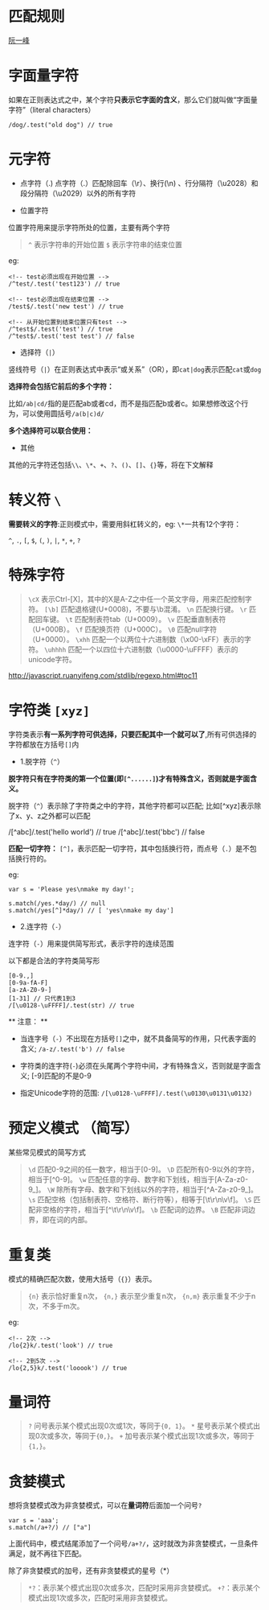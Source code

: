 匹配规则
=====

[阮一峰](http://javascript.ruanyifeng.com/stdlib/regexp.html#toc11)

# 字面量字符

如果在正则表达式之中，某个字符**只表示它字面的含义**，那么它们就叫做“字面量字符”（literal characters）

```
/dog/.test("old dog") // true
```

# 元字符

- 点字符（.)
点字符（.）匹配除回车（\r）、换行(\n) 、行分隔符（\u2028）和段分隔符（\u2029）以外的所有字符

- 位置字符

位置字符用来提示字符所处的位置，主要有两个字符

> `^` 表示字符串的开始位置
> `$` 表示字符串的结束位置

eg:

```
<!-- test必须出现在开始位置 -->
/^test/.test('test123') // true

<!-- test必须出现在结束位置 -->
/test$/.test('new test') // true

<!-- 从开始位置到结束位置只有test -->
/^test$/.test('test') // true
/^test$/.test('test test') // false

```

- 选择符（`|`）

竖线符号（`|`）在正则表达式中表示“或关系”（OR），即`cat|dog`表示匹配`cat`或`dog`

**选择符会包括它前后的多个字符：**

比如`/ab|cd/`指的是匹配ab或者cd，而不是指匹配b或者c。如果想修改这个行为，可以使用圆括号`/a(b|c)d/`

**多个选择符可以联合使用：**

- 其他

其他的元字符还包括`\\`、`\*`、`+`、`?`、`()`、`[]`、`{}`等，将在下文解释

# 转义符 `\`

**需要转义的字符**:正则模式中，需要用斜杠转义的，eg: `\*`一共有12个字符：

`^`, `.`, `[`, `$`, `(`, `)`, `|`, `*`, `+`, `?`

# 特殊字符

> `\cX` 表示Ctrl-[X]，其中的X是A-Z之中任一个英文字母，用来匹配控制字符。
> `[\b]` 匹配退格键(U+0008)，不要与\b混淆。
> `\n` 匹配换行键。
> `\r` 匹配回车键。
> `\t` 匹配制表符tab（U+0009）。
> `\v` 匹配垂直制表符（U+000B）。
> `\f` 匹配换页符（U+000C）。
> `\0` 匹配null字符（U+0000）。
> `\xhh` 匹配一个以两位十六进制数（\x00-\xFF）表示的字符。
> `\uhhhh` 匹配一个以四位十六进制数（\u0000-\uFFFF）表示的unicode字符。

http://javascript.ruanyifeng.com/stdlib/regexp.html#toc11

# 字符类 `[xyz]`

字符类表示**有一系列字符可供选择，只要匹配其中一个就可以了**,所有可供选择的字符都放在方括号`[]`内

- 1.脱字符（`^`）

**脱字符只有在字符类的第一个位置(即`[^......]`)才有特殊含义，否则就是字面含义。**

脱字符（`^`）表示除了字符类之中的字符，其他字符都可以匹配; 比如[^xyz]表示除了x、y、z之外都可以匹配

/[^abc]/.test('hello world') // true
/[^abc]/.test('bbc') // false

**匹配一切字符：** `[^]`，表示匹配一切字符，其中包括换行符，而点号（`.`）是不包括换行符的。

eg: 

```
var s = 'Please yes\nmake my day!';

s.match(/yes.*day/) // null
s.match(/yes[^]*day/) // [ 'yes\nmake my day']
```

- 2.连字符（`-`）

连字符（`-`）用来提供简写形式，表示字符的连续范围

以下都是合法的字符类简写形

```
[0-9.,]
[0-9a-fA-F]
[a-zA-Z0-9-]
[1-31] // 只代表1到3
/[\u0128-\uFFFF]/.test(str) // true
```

** 注意： **

- 当连字号（`-`）不出现在方括号`[]`之中，就不具备简写的作用，只代表字面的含义; `/a-z/.test('b') // false`

- 字符类的连字符(`-`)必须在头尾两个字符中间，才有特殊含义，否则就是字面含义; [-9]匹配的不是0-9

- 指定Unicode字符的范围: `/[\u0128-\uFFFF]/.test(\u0130\u0131\u0132)`

# 预定义模式 （简写）

 某些常见模式的简写方式

> `\d` 匹配0-9之间的任一数字，相当于[0-9]。
> `\D` 匹配所有0-9以外的字符，相当于[^0-9]。
> `\w` 匹配任意的字母、数字和下划线，相当于[A-Za-z0-9_]。
> `\W` 除所有字母、数字和下划线以外的字符，相当于[^A-Za-z0-9_]。
> `\s` 匹配空格（包括制表符、空格符、断行符等），相等于[\t\r\n\v\f]。
> `\S` 匹配非空格的字符，相当于[^\t\r\n\v\f]。
> `\b` 匹配词的边界。
> `\B` 匹配非词边界，即在词的内部。

# 重复类

模式的精确匹配次数，使用大括号（`{}`）表示。

> `{n}` 表示恰好重复n次，
> `{n,}` 表示至少重复n次，
> `{n,m}` 表示重复不少于n次，不多于m次。

eg:

```
<!-- 2次 -->
/lo{2}k/.test('look') // true

<!-- 2到5次 -->
/lo{2,5}k/.test('looook') // true
```

# 量词符

> `?` 问号表示某个模式出现0次或1次，等同于`{0, 1}`。
> `*` 星号表示某个模式出现0次或多次，等同于`{0,}`。
> `+` 加号表示某个模式出现1次或多次，等同于`{1,}`。

# 贪婪模式

想将贪婪模式改为非贪婪模式，可以在**量词符**后面加一个问号`?`

```
var s = 'aaa';
s.match(/a+?/) // ["a"]
```

上面代码中，模式结尾添加了一个问号`/a+?/`，这时就改为非贪婪模式，一旦条件满足，就不再往下匹配。

除了非贪婪模式的加号，还有非贪婪模式的星号（*）

> `*?`：表示某个模式出现0次或多次，匹配时采用非贪婪模式。
> `+?`：表示某个模式出现1次或多次，匹配时采用非贪婪模式。

